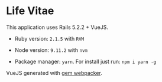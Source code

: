 # Life Vitae

This application uses Rails 5.2.2 + VueJS.

* Ruby version: `2.1.5` with `RVM`

* Node version: `9.11.2` with `nvm`

* Package manager: `yarn`. For install just run: `npm i yarn -g`

VueJS generated with [gem webpacker](https://github.com/rails/webpacker).
